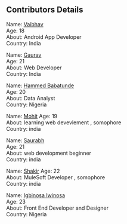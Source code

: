 ## Contributors Details

Name: [Vaibhav](https://github.com/iamvs-2002) <br/>
Age: 18 <br/>
About: Android App Developer <br/>
Country: India <br/>


Name: [Gaurav](https://github.com/gaurvag) <br/>
Age: 21 <br/>
About: Web Developer <br/>
Country: India <br/>

Name: [Hammed Babatunde](https://github.com/HammedBabatunde) <br/>
Age: 20 <br/>
About: Data Analyst <br/>
Country: Nigeria <br/>

Name: [Mohit](https://github.com/mohitahlawat2001)
Age: 19 <br/>
About: learning web devevlement  , somophore </br>
Country: india <br/>

Name: [Saurabh](https://github.com/saurabhpydev) <br/>
Age: 21 <br/>
About: web development beginner <br/>
Country: india <br/>

Name: [Shakir](https://github.com/shakircode)
Age: 22 <br/>
About: MuleSoft Developer  , somophore </br>
Country: india <br/>

Name: [Igbinosa Iwinosa](https://github.com/Favourene) <br/>
Age: 23 <br/>
About: Front End Developer and Designer <br/>
Country: Nigeria <br/>